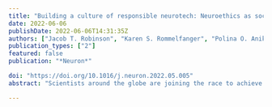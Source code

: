 ```yaml
---
title: "Building a culture of responsible neurotech: Neuroethics as socio-technical challenges"
date: 2022-06-06
publishDate: 2022-06-06T14:31:35Z
authors: ["Jacob T. Robinson", "Karen S. Rommelfanger", "Polina O. Anikeeva", "Arnelle Etienne", "Jennifer French", "Jennifer Gelinas", "Pulkit Grover", "Rosalind Picard"]
publication_types: ["2"]
featured: false
publication: "*Neuron*"

doi: "https://doi.org/10.1016/j.neuron.2022.05.005"
abstract: "Scientists around the globe are joining the race to achieve engineering feats to read, write, modulate, and interface with the human brain in a broadening continuum of invasive to non-invasive ways. The expansive implications of neurotechnology for our conception of health, mind, decision-making, and behavior has raised social and ethical considerations that are inextricable from neurotechnological progress. We propose "socio-technical" challenges as a framing to integrate neuroethics into the engineering process. Intentionally aligning societal and engineering goals within this framework offers a way to maximize the positive impact of next-generation neurotechnologies on society."

---
```

